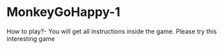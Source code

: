 # MonkeyGoHappy-1
How to play?- You will get all instructions inside the game. Please try this interesting game
